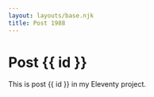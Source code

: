 ```yaml
---
layout: layouts/base.njk
title: Post 1988
---
```


# Post {{ id }}

This is post {{ id }} in my Eleventy project.
